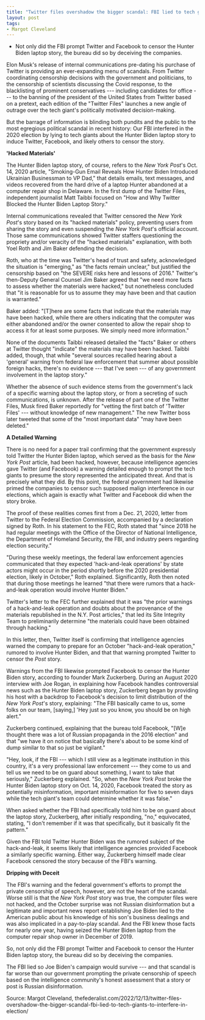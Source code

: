 ```yaml
---
title: "Twitter files overshadow the bigger scandal: FBI lied to tech giants to interfere in election"
layout: post
tags:
- Margot Cleveland
---
```


- Not only did the FBI prompt Twitter and Facebook to censor the Hunter Biden laptop story, the bureau did so by deceiving the companies.

Elon Musk's release of internal communications pre-dating his purchase of Twitter is providing an ever-expanding menu of scandals. From Twitter coordinating censorship decisions with the government and politicians, to the censorship of scientists discussing the Covid response, to the blacklisting of prominent conservatives --- including candidates for office --- to the banning of the president of the United States from Twitter based on a pretext, each edition of the "Twitter Files" launches a new angle of outrage over the tech giant's politically motivated decision-making.

But the barrage of information is blinding both pundits and the public to the most egregious political scandal in recent history: Our FBI interfered in the 2020 election by lying to tech giants about the Hunter Biden laptop story to induce Twitter, Facebook, and likely others to censor the story.

**'Hacked Materials'**

The Hunter Biden laptop story, of course, refers to the *New York Post*'s Oct. 14, 2020 article, "Smoking-Gun Email Reveals How Hunter Biden Introduced Ukrainian Businessman to VP Dad," that details emails, text messages, and videos recovered from the hard drive of a laptop Hunter abandoned at a computer repair shop in Delaware. In the first dump of the Twitter Files, independent journalist Matt Taibbi focused on "How and Why Twitter Blocked the Hunter Biden Laptop Story."

Internal communications revealed that Twitter censored the *New York Post*'s story based on its "hacked materials" policy, preventing users from sharing the story and even suspending the *New York Post*'s official account. Those same communications showed Twitter staffers questioning the propriety and/or veracity of the "hacked materials" explanation, with both Yoel Roth and Jim Baker defending the decision.

Roth, who at the time was Twitter's head of trust and safety, acknowledged the situation is "emerging," as "the facts remain unclear," but justified the censorship based on "the SEVERE risks here and lessons of 2016." Twitter's then-Deputy General Counsel Jim Baker agreed that "we need more facts to assess whether the materials were hacked," but nonetheless concluded that "it is reasonable for us to assume they may have been and that caution is warranted."

Baker added: "[T]here are some facts that indicate that the materials may have been hacked, while there are others indicating that the computer was either abandoned and/or the owner consented to allow the repair shop to access it for at least some purposes. We simply need more information."

None of the documents Taibbi released detailed the "facts" Baker or others at Twitter thought "indicate" the materials may have been hacked. Taibbi added, though, that while "several sources recalled hearing about a 'general' warning from federal law enforcement that summer about possible foreign hacks, there's no evidence --- that I've seen --- of any government involvement in the laptop story."

Whether the absence of such evidence stems from the government's lack of a specific warning about the laptop story, or from a secreting of such communications, is unknown. After the release of part one of the Twitter Files, Musk fired Baker reportedly for "vetting the first batch of 'Twitter Files' --- without knowledge of new management." The new Twitter boss later tweeted that some of the "most important data" "may have been deleted."

**A Detailed Warning**

There is no need for a paper trail confirming that the government expressly told Twitter the Hunter Biden laptop, which served as the basis for the *New York Post* article, had been hacked, however, because intelligence agencies gave Twitter (and Facebook) a warning detailed enough to prompt the tech giants to presume the story represented the anticipated threat. And that is precisely what they did. By this point, the federal government had likewise primed the companies to censor such supposed malign interference in our elections, which again is exactly what Twitter and Facebook did when the story broke.

The proof of these realities comes first from a Dec. 21, 2020, letter from Twitter to the Federal Election Commission, accompanied by a declaration signed by Roth. In his statement to the FEC, Roth stated that "since 2018 he had regular meetings with the Office of the Director of National Intelligence, the Department of Homeland Security, the FBI, and industry peers regarding election security."

"During these weekly meetings, the federal law enforcement agencies communicated that they expected 'hack-and-leak operations' by state actors might occur in the period shortly before the 2020 presidential election, likely in October," Roth explained. Significantly, Roth then noted that during those meetings he learned "that there were rumors that a hack-and-leak operation would involve Hunter Biden."

Twitter's letter to the FEC further explained that it was "the prior warnings of a hack-and-leak operation and doubts about the provenance of the materials republished in the N.Y. Post articles," that led its Site Integrity Team to preliminarily determine "the materials could have been obtained through hacking."

In this letter, then, Twitter itself is confirming that intelligence agencies warned the company to prepare for an October "hack-and-leak operation," rumored to involve Hunter Biden, and that that warning prompted Twitter to censor the *Post* story.

Warnings from the FBI likewise prompted Facebook to censor the Hunter Biden story, according to founder Mark Zuckerberg. During an August 2020 interview with Joe Rogan, in explaining how Facebook handles controversial news such as the Hunter Biden laptop story, Zuckerberg began by providing his host with a backdrop to Facebook's decision to limit distribution of the *New York Post*'s story, explaining: "The FBI basically came to us, some folks on our team, [saying,] 'Hey just so you know, you should be on high alert."

Zuckerberg continued, explaining that the bureau told Facebook, "[W]e thought there was a lot of Russian propaganda in the 2016 election" and that "we have it on notice that basically there's about to be some kind of dump similar to that so just be vigilant."

"Hey, look, if the FBI --- which I still view as a legitimate institution in this country, it's a very professional law enforcement --- they come to us and tell us we need to be on guard about something, I want to take that seriously," Zuckerberg explained. "So, when the *New York Post* broke the Hunter Biden laptop story on Oct. 14, 2020, Facebook treated the story as potentially misinformation, important misinformation for five to seven days while the tech giant's team could determine whether it was false."

When asked whether the FBI had specifically told him to be on guard about the laptop story, Zuckerberg, after initially responding, "no," equivocated, stating, "I don't remember if it was that specifically, but it basically fit the pattern."

Given the FBI told Twitter Hunter Biden was the rumored subject of the hack-and-leak, it seems likely that intelligence agencies provided Facebook a similarly specific warning. Either way, Zuckerberg himself made clear Facebook censored the story because of the FBI's warning.

**Dripping with Deceit**

The FBI's warning and the federal government's efforts to prompt the private censorship of speech, however, are not the heart of the scandal. Worse still is that the *New York Post* story was true, the computer files were not hacked, and the October surprise was not Russian disinformation but a legitimate and important news report establishing Joe Biden lied to the American public about his knowledge of his son's business dealings and was also implicated in a pay-to-play scandal. And the FBI knew those facts for nearly one year, having seized the Hunter Biden laptop from the computer repair shop owner in December of 2019.

So, not only did the FBI prompt Twitter and Facebook to censor the Hunter Biden laptop story, the bureau did so by deceiving the companies.

The FBI lied so Joe Biden's campaign would survive --- and that scandal is far worse than our government prompting the private censorship of speech based on the intelligence community's honest assessment that a story or post is Russian disinformation.

Source: Margot Cleveland, thefederalist.com/2022/12/13/twitter-files-overshadow-the-bigger-scandal-fbi-lied-to-tech-giants-to-interfere-in-election/
